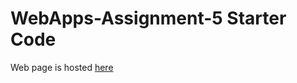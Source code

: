 # WebApps-Assignment-5 Starter Code
Web page is hosted [here](https://44-563-web-apps-f22.github.io/44563-webapps-assignment-5-sravanth3108/)
